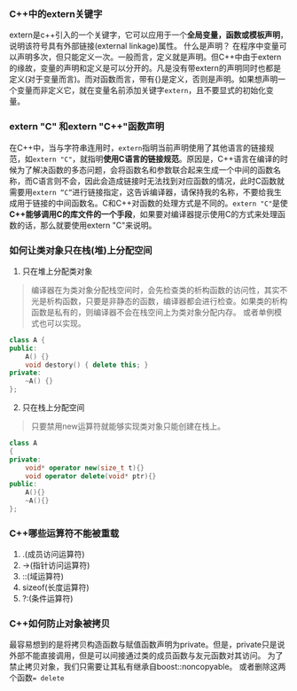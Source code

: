 ### C++中的extern关键字
extern是c++引入的一个关键字，它可以应用于一个**全局变量，函数或模板声明**，说明该符号具有外部链接(external linkage)属性。
什么是声明？
在程序中变量可以声明多次，但只能定义一次。一般而言，定义就是声明。但C++中由于extern的缘故，变量的声明和定义是可以分开的。凡是没有带extern的声明同时也都是定义(对于变量而言)。而对函数而言，带有{}是定义，否则是声明。如果想声明一个变量而非定义它，就在变量名前添加关键字`extern`，且不要显式的初始化变量。


### extern "C" 和extern "C++"函数声明
在C++中，当与字符串连用时，`extern`指明当前声明使用了其他语言的链接规范，如`extern "C"`，就指明**使用C语言的链接规范**。原因是，C++语言在编译的时候为了解决函数的多态问题，会将函数名和参数联合起来生成一个中间的函数名称，而C语言则不会，因此会造成链接时无法找到对应函数的情况，此时C函数就需要用`extern “C”`进行链接指定，这告诉编译器，请保持我的名称，不要给我生成用于链接的中间函数名。C和C++对函数的处理方式是不同的。`extern "C"`是使**C++能够调用C的库文件的一个手段**，如果要对编译器提示使用C的方式来处理函数的话，那么就要使用extern "C"来说明。



### 如何让类对象只在栈(堆)上分配空间
1. 只在堆上分配类对象
>编译器在为类对象分配栈空间时，会先检查类的析构函数的访问性，其实不光是析构函数，只要是非静态的函数，编译器都会进行检查。如果类的析构函数是私有的，则编译器不会在栈空间上为类对象分配内存。
>或者单例模式也可以实现。
```c++
class A {
public:
    A() {}
    void destory() { delete this; }
private:
    ~A() {}
};
```
2. 只在栈上分配空间
>只要禁用new运算符就能够实现类对象只能创建在栈上。
```c++
class A  
{  
private:  
    void* operator new(size_t t){}    
    void operator delete(void* ptr){}
public:  
    A(){}  
    ~A(){}  
};
```

### C++哪些运算符不能被重载
1. .(成员访问运算符)
2. ->(指针访问运算符)
3. ::(域运算符)
4. sizeof(长度运算符)
5. ?:(条件运算符)


### C++如何防止对象被拷贝
最容易想到的是将拷贝构造函数与赋值函数声明为private。但是，private只是说外部不能直接调用，但是可以间接通过类的成员函数与友元函数对其访问。
为了禁止拷贝对象，我们只需要让其私有继承自boost::noncopyable。
或者删除这两个函数`= delete`

